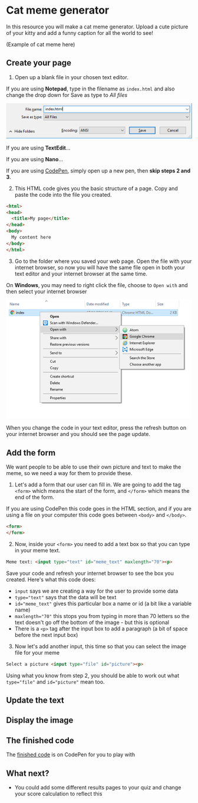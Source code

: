 # Cat meme generator

In this resource you will make a cat meme generator. Upload a cute picture of your kitty and add a funny caption for all the world to see!

(Example of cat meme here)

## Create your page
1. Open up a blank file in your chosen text editor.

  If you are using **Notepad**, type in the filename as `index.html` and also change the drop down for Save as type to *All files*

  ![Save as html using Notepad](images/save-as-html-notepad.png)

  If you are using **TextEdit**...

  If you are using **Nano**...

  If you are using [CodePen](http://codepen.io), simply open up a new pen, then **skip steps 2 and 3**.


2. This HTML code gives you the basic structure of a page. Copy and paste the code into the file you created.

  ```html
  <html>
  <head>
    <title>My page</title>
  </head>
  <body>
    My content here
  </body>
  </html>
  ```
3. Go to the folder where you saved your web page. Open the file with your internet browser, so now you will have the same file open in both your text editor and your internet browser at the same time.

  On **Windows**, you may need to right click the file, choose to `Open with` and then select your internet browser

  ![Open with browser](images/open-with-browser.png)

  When you change the code in your text editor, press the refresh button on your internet browser and you should see the page update.

## Add the form
We want people to be able to use their own picture and text to make the meme, so we need a way for them to provide these.

1. Let's add a form that our user can fill in. We are going to add the tag `<form>` which means the start of the form, and `</form>` which means the end of the form.

  If you are using CodePen this code goes in the HTML section, and if you are using a file on your computer this code goes between `<body>` and `</body>`.

  ```html
  <form>
  </form>
  ```

2. Now, inside your `<form>` you need to add a text box so that you can type in your meme text.

  ```html
  Meme text: <input type="text" id="meme_text" maxlength="70"><p>
  ```
  Save your code and refresh your internet browser to see the box you created. Here's what this code does:
  * `input` says we are creating a way for the user to provide some data
  * `type="text"` says that the data will be text
  * `id="meme_text"` gives this particular box a name or id (a bit like a variable name)
  * `maxlength="70"` this stops you from typing in more than 70 letters so the text doesn't go off the bottom of the image - but this is optional
  * There is a `<p>` tag after the input box to add a paragraph (a bit of space before the next input box)

3. Now let's add another input, this time so that you can select the image file for your meme

  ```html
  Select a picture <input type="file" id="picture"><p>
  ```
  Using what you know from step 2, you should be able to work out what `type="file"` and `id="picture"` mean too.

## Update the text

## Display the image


## The finished code
The [finished code](http://codepen.io/rpflaura/pen/NbbveK) is on CodePen for you to play with

## What next?
* You could add some different results pages to your quiz and change your score calculation to reflect this
